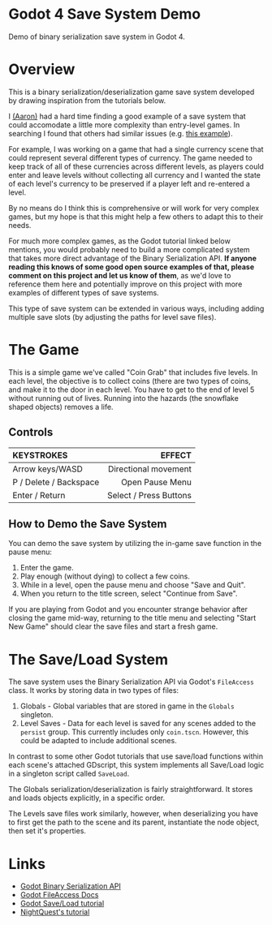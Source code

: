 # Godot 4 Save System Demo
 Demo of binary serialization save system in Godot 4.


# Overview
This is a binary serialization/deserialization game save system developed by drawing inspiration from the tutorials below. 

I [(Aaron)](https://github.com/ajsams) had a hard time finding a good example of a save system that could accomodate a little more complexity than entry-level games. In searching I found that others had similar issues (e.g. [this example](https://www.reddit.com/r/godot/comments/1708jtl/is_there_an_automated_way_to_saveload_complicated/)).

For example, I was working on a game that had a single currency scene that could represent several different types of currency. The game needed to keep track of all of these currencies across different levels, as players could enter and leave levels without collecting all currency and I wanted the state of each level's currency to be preserved if a player left and re-entered a level.

By no means do I think this is comprehensive or will work for very complex games, but my hope is that this might help a few others to adapt this to their needs.

For much more complex games, as the Godot tutorial linked below mentions, you would probably need to build a more complicated system that takes more direct advantage of the Binary Serialization API. **If anyone reading this knows of some good open source examples of that, please comment on this project and let us know of them**, as we'd love to reference them here and potentially improve on this project with more examples of different types of save systems. 

This type of save system can be extended in various ways, including adding multiple save slots (by adjusting the paths for level save files).

# The Game
This is a simple game we've called "Coin Grab" that includes five levels. In each level, the objective is to collect coins (there are two types of coins, and make it to the door in each level. You have to get to the end of level 5 without running out of lives. Running into the hazards (the snowflake shaped objects) removes a life. 

## Controls
| KEYSTROKES | EFFECT |
| :--- | ---: |
| Arrow keys/WASD | Directional movement |
| P / Delete / Backspace | Open Pause Menu |
| Enter / Return | Select / Press Buttons |

## How to Demo the Save System
You can demo the save system by utilizing the in-game save function in the pause menu:
1. Enter the game.
2. Play enough (without dying) to collect a few coins.
3. While in a level, open the pause menu and choose "Save and Quit".
4. When you return to the title screen, select "Continue from Save". 

If you are playing from Godot and you encounter strange behavior after closing the game mid-way, returning to the title menu and selecting "Start New Game" should clear the save files and start a fresh game. 

# The Save/Load System
The save system uses the Binary Serialization API via Godot's `FileAccess` class. It works by storing data in two types of files:

1. Globals - Global variables that are stored in game in the `Globals` singleton.
2. Level Saves - Data for each level is saved for any scenes added to the `persist` group. This currently includes only `coin.tscn`. However, this could be adapted to include additional scenes. 

In contrast to some other Godot tutorials that use save/load functions within each scene's attached GDscript, this system implements all Save/Load logic in a singleton script called `SaveLoad`.

The Globals serialization/deserialization is fairly straightforward. It stores and loads objects explicitly, in a specific order.

The Levels save files work similarly, however, when deserializing you have to first get the path to the scene and its parent, instantiate the node object, then set it's properties. 

# Links
* [Godot Binary Serialization API](https://docs.godotengine.org/en/stable/tutorials/io/binary_serialization_api.html#doc-binary-serialization-api)
* [Godot FileAccess Docs](https://docs.godotengine.org/en/stable/classes/class_fileaccess.html)
* [Godot Save/Load tutorial](https://docs.godotengine.org/en/stable/tutorials/io/saving_games.html)
* [NightQuest's tutorial](https://www.nightquestgames.com/godot-4-save-and-load-games-how-to-build-a-robust-system/) 
